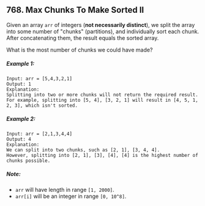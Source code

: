 ## 768. Max Chunks To Make Sorted II

Given an array ```arr``` of integers (**not necessarily distinct**), we split the array into some number of "chunks" (partitions), and individually sort each chunk.  After concatenating them, the result equals the sorted array.

What is the most number of chunks we could have made?

##### Example 1:
```
Input: arr = [5,4,3,2,1]
Output: 1
Explanation:
Splitting into two or more chunks will not return the required result.
For example, splitting into [5, 4], [3, 2, 1] will result in [4, 5, 1, 2, 3], which isn't sorted.
```
##### Example 2:
```
Input: arr = [2,1,3,4,4]
Output: 4
Explanation:
We can split into two chunks, such as [2, 1], [3, 4, 4].
However, splitting into [2, 1], [3], [4], [4] is the highest number of chunks possible.
```

##### Note:

* ```arr``` will have length in range ```[1, 2000]```.
* ```arr[i]``` will be an integer in range ```[0, 10^8]```.